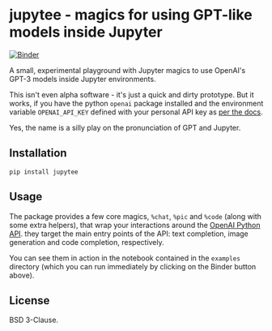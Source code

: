 # jupytee - magics for using GPT-like models inside Jupyter

[![Binder](https://mybinder.org/badge_logo.svg)](https://mybinder.org/v2/gh/fperez/jupytee/HEAD?labpath=examples%2Fjupytee-demo.ipynb)

A small, experimental playground with Jupyter magics to use OpenAI's GPT-3 models inside Jupyter environments.

This isn't even alpha software - it's just a quick and dirty prototype.  But it works, if you have the python `openai` package installed and the environment variable `OPENAI_API_KEY` defined with your personal API key as [per the docs](https://beta.openai.com/account/api-keys).

Yes, the name is a silly play on the pronunciation of GPT and Jupyter.

## Installation

`pip install jupytee`


## Usage

The package provides a few core magics, `%chat`, `%pic` and `%code` (along with some extra helpers), that wrap your interactions around the [OpenAI Python API](https://beta.openai.com/docs/api-reference/introduction). they target the main entry points of the API: text completion, image generation and code completion, respectively. 

You can see them in action in the notebook contained in the `examples` directory (which you can run immediately by clicking on the Binder button above).

## License

BSD 3-Clause.
